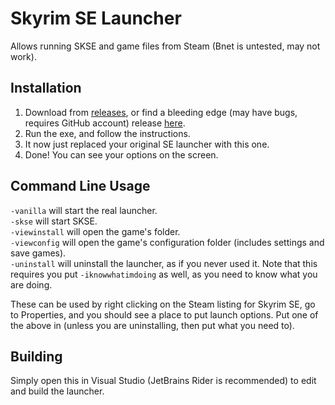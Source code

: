 # Skyrim SE Launcher
 
Allows running SKSE and game files from Steam (Bnet is untested, may not work).

## Installation
1. Download from [releases](https://github.com/thepwrtank18/SkyrimSELauncher/releases), or find a bleeding edge (may have bugs, requires GitHub account) release [here](https://github.com/thepwrtank18/SkyrimSELauncher/actions).
2. Run the exe, and follow the instructions.
3. It now just replaced your original SE launcher with this one.
4. Done! You can see your options on the screen.

## Command Line Usage
`-vanilla` will start the real launcher.
\
`-skse` will start SKSE.
\
`-viewinstall` will open the game's folder.
\
`-viewconfig` will open the game's configuration folder (includes settings and save games).
\
`-uninstall` will uninstall the launcher, as if you never used it. Note that this requires you put `-iknowwhatimdoing` as well, as you need to know what you are doing.

These can be used by right clicking on the Steam listing for Skyrim SE, go to Properties, and you should see a place to put launch options. Put one of the above in (unless you are uninstalling, then put what you need to).

## Building
Simply open this in Visual Studio (JetBrains Rider is recommended) to edit and build the launcher.
